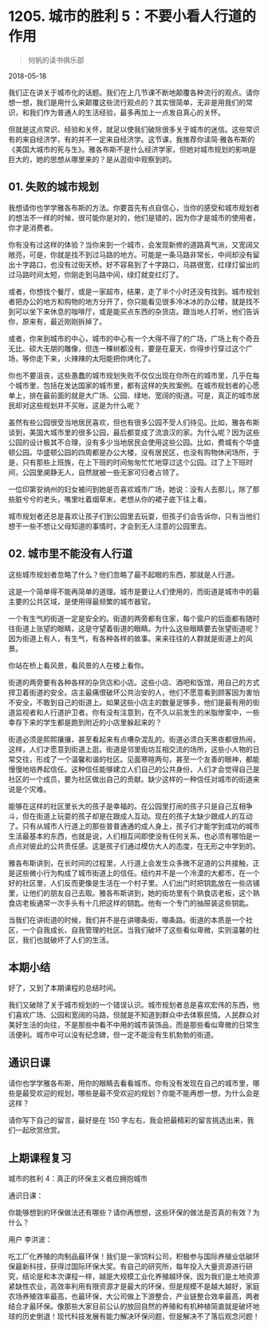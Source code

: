 # 1205. 城市的胜利 5：不要小看人行道的作用

> 何帆的读书俱乐部

2018-05-18

我们正在讲关于城市化的话题。我们在上几节课不断地颠覆各种流行的观点。请你想一想，我们是用什么来颠覆这些流行观点的？其实很简单，无非是用我们的常识，和我们作为普通人的生活经验，最多再加上一点发自真心的关怀。

但就是这点常识、经验和关怀，就足以使我们破除很多关于城市的迷信。这些常识有的来自经济学，有的并不一定来自经济学。这节课，我推荐你读简·雅各布斯的《美国大城市的死与生》。雅各布斯不是什么经济学家，但她对城市规划的影响是巨大的，她的思想从哪里来的？是从逛街中观察到的。

## 01. 失败的城市规划

我想请你也学学雅各布斯的方法。你要首先有点自信心，当你的感受和城市规划者的想法不一样的时候，很可能你是对的，他们是错的，因为你才是城市的使用者，你才是消费者。

你有没有过这样的体验？当你来到一个城市，会发现新修的道路真气派，又宽阔又敞亮，可是，你就是找不到过马路的地方。可能是一条马路非常长，中间却没有留出十字路口，也没有过街天桥。好不容易到了十字路口，马路很宽，红绿灯留出的过马路时间太短，你刚走到马路中间，绿灯就变红灯了。

或者，你想找个餐厅，或是一家超市，结果，走了半个小时还没有找到。城市规划者把办公的地方和购物的地方分开了，你只能看见很多冷冰冰的办公楼，就是找不到可以坐下来休息的咖啡厅，或是能买点东西的杂货店。跟当地人打听，他们告诉你，原来有，最近刚刚拆掉了。

或者，你来到城市的中心，城市的中心有一个大得不得了的广场，广场上有个奇丑无比、硕大无朋的雕像，但连一棵树都没有，要是在夏天，你得步行穿过这个广场，等你走下来，火辣辣的太阳能把你烤化了。

你也不要沮丧，这些愚蠢的城市规划失败不仅仅出现在你所在的城市里，几乎在每个城市里，包括在发达国家的城市里，都有这样的失败案例。在城市规划者的心愿单上，排在最前面的就是大广场、公园、绿地、宽阔的街道。可是，真正的城市居民却对这些规划并不买账，这是为什么呢？

虽然有些公园很受当地居民喜欢，但也有很多公园不受人们待见。比如，雅各布斯谈到，美国大城市里的很多公园，最后都变成了流浪汉的家。为什么呢？因为这些公园的设计极其不合理，没有多少当地居民会使用这些公园。比如，费城有个华盛顿公园。华盛顿公园的四周都是办公大楼，没有居民区，也没有购物休闲场所，于是，只有那些上班族，在上下班的时间匆匆忙忙地穿过这个公园。过了上下班时间，公园里阒静无人，自然就被一些无家可归者占领了。

一位印第安纳州的妇女被问到她是否喜欢城市广场，她说：没有人去那儿，除了那些脏兮兮的老头，嘴里吐着烟草末，老想从你的裙子底下往上看。

城市规划者还总是喜欢让孩子们到公园里去玩耍，但孩子们会告诉你，只有当他们想干一些不想让父母知道的事情时，才会到无人注意的公园里去。

## 02. 城市里不能没有人行道

这些城市规划者忽略了什么？他们忽略了最不起眼的东西，那就是人行道。

这是一个简单得不能再简单的道理。城市是要让人们使用的，而街道是城市中的最主要的公共区域，是使用得最频繁的城市器官。

一个有生气的街道一定是安全的。街道的两旁都有住家，每个窗户的后面都有随时往街道上张望的眼睛，这是守望着街道的眼睛。为什么这些眼睛要去张望街道呢？因为街道上有人，有生气，有各种各样的故事。来来往往的人群就是街道上的风景。

你站在桥上看风景，看风景的人在楼上看你。

街道的两旁要有各种各样的杂货店和小店。这些小店、酒吧和饭馆，用自己的方式捍卫着街道的安全。店主最痛恨破坏公共治安的人，他们不愿意看到顾客因为害怕不安全，不敢到自己的街道上。如果这些小店主的数量足够多，他们是最有用的街道监视者和人行道护卫者。你有没有注意到，在不久以前发生的米脂惨案中，一些幸存下来的学生都是跑到附近的小店里躲起来的？

街道必须是熙熙攘攘，甚至看起来有点嘈杂混乱的。街道必须白天黑夜都很热闹，这样，人们才愿意到街道上逛。街道是邻里街坊互相交流的场所，这些小人物的日常交往，形成了一个温馨和谐的社区。见面寒暄两句，甚至一个友善的眼神，都能慢慢地培养起信任。这种信任能够建立人们自己的公共身份，人们才会觉得自己是社区的一个成员，要为社区做出自己的贡献。缺少这样的一种信任对城市的街道来说是个灾难。

能够在这样的社区里长大的孩子是幸福的。在公园里打闹的孩子只是自己互相争斗，但在街道上玩耍的孩子却是在跟成人互动。现在的孩子太缺少跟成人的互动了。只有从城市人行道上的那些普普通通的成人身上，孩子们才能学到成功的城市生活最基本的东西，也就是说，人们相互间即使没有任何关系，也必须有哪怕是一点点对彼此的公共责任感。这是孩子们通过模仿大人的态度，在无形之中学到的。

雅各布斯讲到，在长时间的过程里，人行道上会发生众多微不足道的公共接触，正是这些微小行为构成了城市街道上的信任。纽约并不是一个冷漠的大都市，在一个好的社区里，人们反而更像是生活在一个村子里。人们出门时把钥匙放在一些店铺里，让他们的朋友自己去取。雅各布斯讲到，她的街坊里有个熟食店老板，这个熟食店老板通常一次手头有十几把这样的钥匙。他有一个专门的抽屉装这些钥匙。

当我们在讲街道的时候，我们并不是在讲哪条街，哪条路。街道的本质是一个社区，一个自我成长、自我管理的社区。当我们破坏了这些看似卑微，实则温馨的社区，我们也就破坏了人们的生活。

## 本期小结

好了，又到了本期课程的总结时间。

我们又破除了关于城市规划的一个错误认识。城市规划者总是喜欢宏伟的东西，他们喜欢广场、公园和宽阔的马路，但就是不知道到群众中去体察民情。人民群众对美好生活的向往，不是那些中看不中用的城市装饰品，而是那些看似卑微的日常生活便利。城市中可以没有纪念碑，但一定不能没有生机勃勃的街道。

## 通识日课

请你也学学雅各布斯，用你的眼睛去看看城市。你有没有发现在自己的城市里，哪些是最受欢迎的规划，哪些是最不受欢迎的规划？你能不能再想一想，为什么会是这样？

请你写下自己的留言，最好是在 150 字左右，我会把最精彩的留言挑选出来，我们一起欣赏欣赏。

## 上期课程复习

城市的胜利 4：真正的环保主义者应拥抱城市

通识日课：

你能够想到的环保做法还有哪些？请你再想想，这些环保的做法是否真的有效？为什么？

用户 李洪波：

吃工厂化养殖的肉制品最环保！我们是一家饲料公司，积极参与国际养殖业低碳环保最新科技，获得过国际环保大奖。有自己的研究所，每年投入大量资源进行研究，结论是和本次课程一样，越是大规模工业化养殖越环保，因为我们是土地资源紧缺性农业，高效率利用有限资源才是最大的环保，但是规模不是越大越好，家庭农场养殖效率最高，也最环保，大公司做上下游整合，产业链整合效率最高，两者结合才最环保。像那些大家目前公认的放回自然的养殖和有机种植简直就是破坏地球的历史倒退！现代科技发展有能力解决环保问题，但是解决不了落后观念问题！


